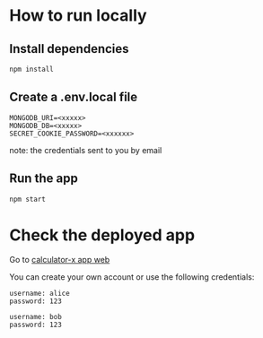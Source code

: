 # How to run locally

## Install dependencies

```bash
npm install
```

## Create a .env.local file

```env
MONGODB_URI=<xxxxx>
MONGODB_DB=<xxxxx>
SECRET_COOKIE_PASSWORD=<xxxxxx>
```
note: the credentials sent to you by email

## Run the app

```bash
npm start
```

# Check the deployed app

Go to [calculator-x app web](https://calculator-x.vercel.app/)

You can create your own account or use the following credentials:

```env
username: alice
password: 123

username: bob
password: 123
```
